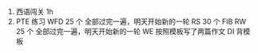 1. 西语闯关 1h
2. PTE 练习
   WFD 25 个 全部过完一遍，明天开始新的一轮
   RS 30 个
   FIB RW 25 个 全部过完一遍，明天开始新的一轮
   WE 按照模板写了两篇作文
   DI 背模板
